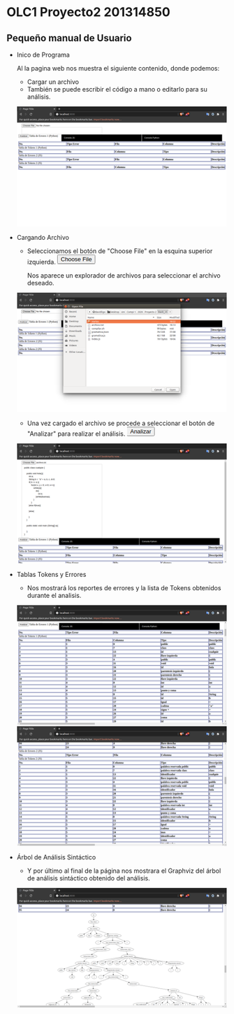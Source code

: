 # OLC1 Proyecto2 201314850
## Pequeño manual de Usuario
* Inico de Programa
    
    Al la pagina web nos muestra el siguiente contenido, donde podemos:
    * Cargar un archivo
    * También se puede escribir el código a mano o editarlo para su análisis.

    ![inicio](Inicio.png)

* Cargando Archivo
    
    * Seleccionamos el botón de "Choose File" en la esquina superior izquierda. ![carga3](ChooseFile.png)

        Nos aparece un explorador de archivos para seleccionar el archivo deseado.

    ![carga1](Cargandoarchivo2.png)

    * Una vez cargado el archivo se procede a seleccionar el botón de "Analizar" para realizar el análisis. ![carga4](analizar.png)

    ![carga2](CargadoArchivo.png)

* Tablas Tokens y Errores
    
    * Nos mostrará los reportes de errores y la lista de Tokens obtenidos durante el analisis.

    ![contenido1](Contenido1.png)
    ![contenido2](Contenido2.png)

* Árbol de Análisis Sintáctico

    * Y por último al final de la página nos mostrara el Graphviz del árbol de análisis sintáctico obtenido del análisis.

    ![final](Final.png)